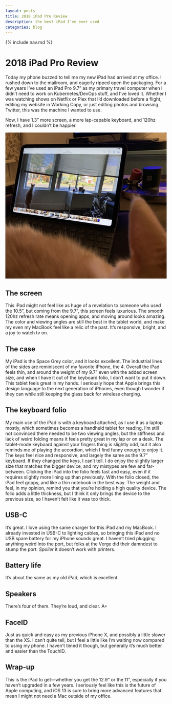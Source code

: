 ```yaml
---
layout: posts
title: 2018 iPad Pro Review
description: the best iPad I've ever used
categories: blog
---
```


{% include nav.md %}

# 2018 iPad Pro Review

Today my phone buzzed to tell me my new iPad had arrived at my office. I rushed down to the mailroom, and eagerly ripped open the packaging. For a few years I’ve used an iPad Pro 9.7” as my primary travel computer when I didn’t need to work on Kubernetes/DevOps stuff, and I’ve loved it. Whether I was watching shows on Netflix or Plex that I’d downloaded before a flight, editing my website in Working Copy, or just editing photos and browsing Twitter, this was the machine I wanted to use.

Now, I have 1.3” more screen, a more lap-capable keyboard, and 120hz refresh, and I couldn’t be happier.

![iPad](/assets/photos/ipad.jpeg)

## The screen

This iPad might not feel like as huge of a revelation to someone who used the 10.5”, but coming from the 9.7”, this screen feels luxurious. The smooth 120hz refresh rate means opening apps, and moving around looks amazing. The color and viewing angles are still the best in the tablet world, and make my even my MacBook feel like a relic of the past. It’s responsive, bright, and a joy to watch tv on.

## The case

My iPad is the Space Grey color, and it looks excellent. The industrial lines of the sides are reminiscent of my favorite iPhone, the 4. Overall the iPad feels thin, and around the weight of my 9.7” even with the added screen size, and when I have it out of the keyboard folio, I don’t want to put it down. This tablet feels great in my hands. I seriously hope that Apple brings this design language to the next generation of iPhones, even though I wonder if they can while still keeping the glass back for wireless charging.

## The keyboard folio

My main use of the iPad is with a keyboard attached, as I use it as a laptop mostly, which sometimes becomes a handheld tablet for reading. I’m still not convinced there needed to be two viewing angles, but the stiffness and lack of weird folding means it feels pretty great in my lap or on a desk. The tablet-mode keyboard against your fingers thing is slightly odd, but it also reminds me of playing the accordion, which I find funny enough to enjoy it. The keys feel nice and responsive, and largely the same as the 9.7” keyboard. If they changed the keys, I can’t tell. I do enjoy the slightly larger size that matches the bigger device, and my mistypes are few and far-between. Clicking the iPad into the folio feels fast and easy, even if it requires slightly more lining up than previously. With the folio closed, the iPad feel grippy, and like a thin notebook in the best way. The weight and feel, in my opinion, remind you that you’re holding a high quality device. The folio adds a little thickness, but I think it only brings the device to the previous size, so I haven’t felt like it was too thick.

## USB-C

It’s great. I love using the same charger for this iPad and my MacBook. I already invested in USB-C to lighting cables, so bringing this iPad and no USB spare battery for my iPhone sounds great. I haven’t tried plugging anything weird into the port, but folks at the Verge did their damndest to stump the port. _Spoiler_ it doesn’t work with printers.

## Battery life

It’s about the same as my old iPad, which is excellent.

## Speakers

There’s four of them. They’re loud, and clear. A+

## FaceID

Just as quick and easy as my previous iPhone X, and possibly a little slower than the XS. I can’t quite tell, but I feel a little like I’m waiting now compared to using my phone. I haven’t timed it though, but generally it’s much better and easier than the TouchID.

## Wrap-up

This is the iPad to get—whether you get the 12.9” or the 11”, especially if you haven’t upgraded in a few years. I seriously feel like this is the future of Apple computing, and iOS 13 is sure to bring more advanced features that mean I might not need a Mac outside of my office.